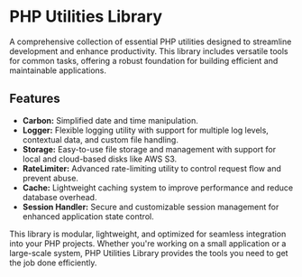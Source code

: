 # PHP Utilities Library

A comprehensive collection of essential PHP utilities designed to streamline development and enhance productivity. This library includes versatile tools for common tasks, offering a robust foundation for building efficient and maintainable applications.

## Features
* **Carbon:** Simplified date and time manipulation.
* **Logger:** Flexible logging utility with support for multiple log levels, contextual data, and custom file handling.
* **Storage:** Easy-to-use file storage and management with support for local and cloud-based disks like AWS S3.
* **RateLimiter:** Advanced rate-limiting utility to control request flow and prevent abuse.
* **Cache:** Lightweight caching system to improve performance and reduce database overhead.
* **Session Handler:** Secure and customizable session management for enhanced application state control.

This library is modular, lightweight, and optimized for seamless integration into your PHP projects. Whether you're working on a small application or a large-scale system, PHP Utilities Library provides the tools you need to get the job done efficiently.
